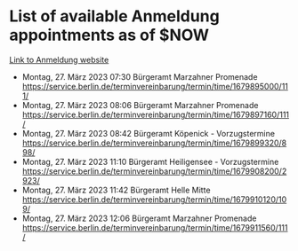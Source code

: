 # List of available Anmeldung appointments as of $NOW
[Link to Anmeldung website](https://service.berlin.de/terminvereinbarung/termin/tag.php?termin=1&anliegen[]=120686&dienstleisterlist=122210,122217,327316,122219,327312,122227,327314,122231,327346,122243,327348,122254,122252,329742,122260,329745,122262,329748,122271,327278,122273,327274,122277,327276,330436,122280,327294,122282,327290,122284,327292,122291,327270,122285,327266,122286,327264,122296,327268,150230,329760,122297,327286,122294,327284,122312,329763,122314,329775,122304,327330,122311,327334,122309,327332,317869,122281,327352,122279,329772,122283,122276,327324,122274,327326,122267,329766,122246,327318,122251,327320,122257,327322,122208,327298,122226,327300&herkunft=http%3A%2F%2Fservice.berlin.de%2Fdienstleistung%2F120686%2F)
- Montag, 27. März 2023 07:30 Bürgeramt Marzahner Promenade https://service.berlin.de/terminvereinbarung/termin/time/1679895000/111/
- Montag, 27. März 2023 08:06 Bürgeramt Marzahner Promenade https://service.berlin.de/terminvereinbarung/termin/time/1679897160/111/
- Montag, 27. März 2023 08:42 Bürgeramt Köpenick - Vorzugstermine https://service.berlin.de/terminvereinbarung/termin/time/1679899320/898/
- Montag, 27. März 2023 11:10 Bürgeramt Heiligensee - Vorzugstermine https://service.berlin.de/terminvereinbarung/termin/time/1679908200/2923/
- Montag, 27. März 2023 11:42 Bürgeramt Helle Mitte https://service.berlin.de/terminvereinbarung/termin/time/1679910120/109/
- Montag, 27. März 2023 12:06 Bürgeramt Marzahner Promenade https://service.berlin.de/terminvereinbarung/termin/time/1679911560/111/
